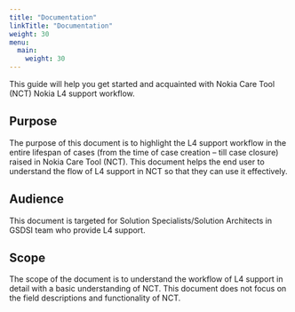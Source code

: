 ```yaml
---
title: "Documentation"
linkTitle: "Documentation"
weight: 30
menu:
  main:
    weight: 30
---
```

This guide will help you get started and acquainted with Nokia Care Tool (NCT) Nokia L4 support workflow.

## Purpose

The purpose of this document is to highlight the L4 support workflow in the entire lifespan of cases (from the time of case creation – till case closure) raised in Nokia Care Tool (NCT). This document helps the end user to understand the flow of L4 support in NCT so that they can use it effectively.

## Audience
This document is targeted for Solution Specialists/Solution Architects in GSDSI team who provide L4 support.

## Scope

The scope of the document is to understand the workflow of L4 support in detail with a basic understanding of NCT. This document does not focus on the field descriptions and functionality of NCT.
